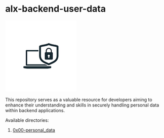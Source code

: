 # alx-backend-user-data

![User protection](image.png)

This repository serves as a valuable resource for developers aiming to enhance their understanding and skills in securely handling personal data within backend applications.

Available directories:
1. [0x00-personal_data](0x00-personal_data)